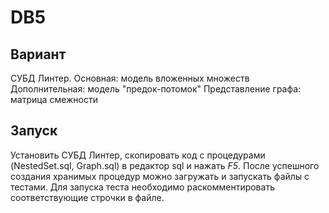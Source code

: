 # DB5
## Вариант
СУБД Линтер. 
Основная: модель вложенных множеств
Дополнительная: модель "предок-потомок"
Представление графа: матрица смежности

## Запуск
Установить СУБД Линтер, скопировать код с процедурами (NestedSet.sql, Graph.sql) в редактор sql и нажать *F5*. После успешного создания хранимых процедур можно загружать и запускать файлы с тестами. Для запуска теста необходимо раскомментировать соответствующие строчки в файле.
